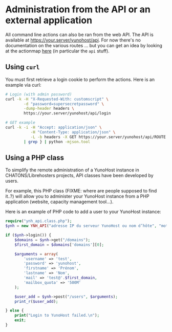 # Administration from the API or an external application

All command line actions can also be ran from the web API. The API is available at https://your.server/yunohost/api. For now there's no documentation on the various routes ... but you can get an idea by looking at the actionmap [here](https://github.com/YunoHost/yunohost/blob/stretch-unstable/data/actionsmap/yunohost.yml) (in particular the `api` stuff).

## Using `curl`

You must first retrieve a login cookie to perform the actions. Here is an example via curl:

```bash
# Login (with admin password)
curl -k -H "X-Requested-With: customscript" \
        -d "password=supersecretpassword" \
        -dump-header headers \
        https://your.server/yunohost/api/login

# GET example
curl -k -i -H "Accept: application/json" \
           -H "Content-Type: application/json" \
           -L -b headers -X GET https://your.server/yunohost/api/ROUTE \
        | grep } | python -mjson.tool
```

## Using a PHP class

To simplify the remote administration of a YunoHost instance in CHATONS/Librehosters projects, API classes have been developed by users.

For example, this PHP class (FIXME: where are people supposed to find it..?) will allow you to administer your YunoHost instance from a PHP application (website, capacity management tool...).

Here is an example of PHP code to add a user to your YunoHost instance:

```php 
require("ynh_api.class.php");
$ynh = new YNH_API("adresse IP du serveur YunoHost ou nom d’hôte", "mot de passe administrateur");

if ($ynh->login()) {
    $domains = $ynh->get("/domains");
    $first_domain = $domains['domains'][0];

    $arguments = array(
        'username' => 'test',
        'password' => 'yunohost', 
        'firstname' => 'Prénom',
        'lastname' => 'Nom',
        'mail' => 'test@'.$first_domain,
        'mailbox_quota' => '500M'
    );

    $user_add = $ynh->post("/users", $arguments);
    print_r($user_add);

} else {
    print("Login to YunoHost failed.\n");
    exit;
}
```
